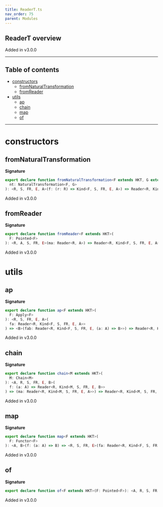 ```yaml
---
title: ReaderT.ts
nav_order: 75
parent: Modules
---
```


## ReaderT overview

Added in v3.0.0

---

<h2 class="text-delta">Table of contents</h2>

- [constructors](#constructors)
  - [fromNaturalTransformation](#fromnaturaltransformation)
  - [fromReader](#fromreader)
- [utils](#utils)
  - [ap](#ap)
  - [chain](#chain)
  - [map](#map)
  - [of](#of)

---

# constructors

## fromNaturalTransformation

**Signature**

```ts
export declare function fromNaturalTransformation<F extends HKT, G extends HKT>(
  nt: NaturalTransformation<F, G>
): <R, S, FR, E, A>(f: (r: R) => Kind<F, S, FR, E, A>) => Reader<R, Kind<G, S, FR, E, A>>
```

Added in v3.0.0

## fromReader

**Signature**

```ts
export declare function fromReader<F extends HKT>(
  F: Pointed<F>
): <R, A, S, FR, E>(ma: Reader<R, A>) => Reader<R, Kind<F, S, FR, E, A>>
```

Added in v3.0.0

# utils

## ap

**Signature**

```ts
export declare function ap<F extends HKT>(
  F: Apply<F>
): <R, S, FR, E, A>(
  fa: Reader<R, Kind<F, S, FR, E, A>>
) => <B>(fab: Reader<R, Kind<F, S, FR, E, (a: A) => B>>) => Reader<R, Kind<F, S, FR, E, B>>
```

Added in v3.0.0

## chain

**Signature**

```ts
export declare function chain<M extends HKT>(
  M: Chain<M>
): <A, R, S, FR, E, B>(
  f: (a: A) => Reader<R, Kind<M, S, FR, E, B>>
) => (ma: Reader<R, Kind<M, S, FR, E, A>>) => Reader<R, Kind<M, S, FR, E, B>>
```

Added in v3.0.0

## map

**Signature**

```ts
export declare function map<F extends HKT>(
  F: Functor<F>
): <A, B>(f: (a: A) => B) => <R, S, FR, E>(fa: Reader<R, Kind<F, S, FR, E, A>>) => Reader<R, Kind<F, S, FR, E, B>>
```

Added in v3.0.0

## of

**Signature**

```ts
export declare function of<F extends HKT>(F: Pointed<F>): <A, R, S, FR, E>(a: A) => Reader<R, Kind<F, S, FR, E, A>>
```

Added in v3.0.0
